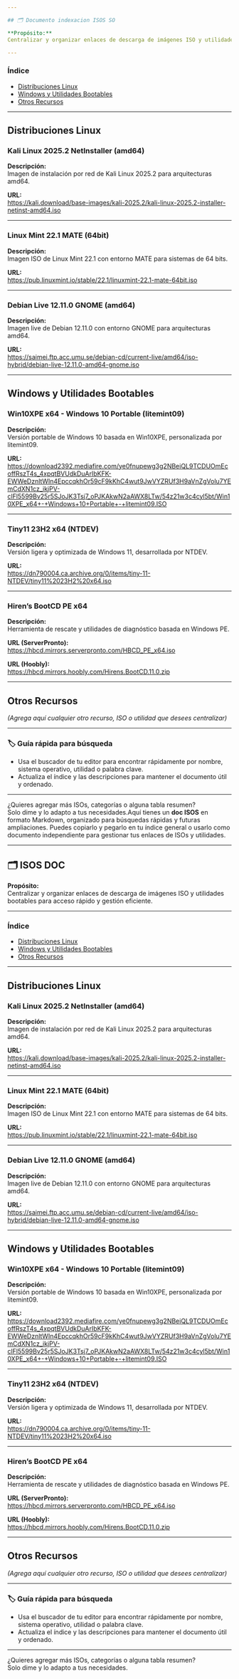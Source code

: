 ```yaml
---

## 🗂️ Documento indexacion ISOS SO

**Propósito:**  
Centralizar y organizar enlaces de descarga de imágenes ISO y utilidades bootables para acceso rápido y gestión eficiente.

---
```


### Índice

- [Distribuciones Linux](#distribuciones-linux)
- [Windows y Utilidades Bootables](#windows-y-utilidades-bootables)
- [Otros Recursos](#otros-recursos)

---

## Distribuciones Linux

### Kali Linux 2025.2 NetInstaller (amd64)

**Descripción:**  
Imagen de instalación por red de Kali Linux 2025.2 para arquitecturas amd64.

**URL:**  
https://kali.download/base-images/kali-2025.2/kali-linux-2025.2-installer-netinst-amd64.iso

---

### Linux Mint 22.1 MATE (64bit)

**Descripción:**  
Imagen ISO de Linux Mint 22.1 con entorno MATE para sistemas de 64 bits.

**URL:**  
https://pub.linuxmint.io/stable/22.1/linuxmint-22.1-mate-64bit.iso

---

### Debian Live 12.11.0 GNOME (amd64)

**Descripción:**  
Imagen live de Debian 12.11.0 con entorno GNOME para arquitecturas amd64.

**URL:**  
https://saimei.ftp.acc.umu.se/debian-cd/current-live/amd64/iso-hybrid/debian-live-12.11.0-amd64-gnome.iso

---

## Windows y Utilidades Bootables

### Win10XPE x64 - Windows 10 Portable (litemint09)

**Descripción:**  
Versión portable de Windows 10 basada en Win10XPE, personalizada por litemint09.

**URL:**  
https://download2392.mediafire.com/ye0fnupewg3g2NBeiQL9TCDUOmEcoffRszT4s_4xpqtBVUdkDuArIbKFK-EWWeDznltWIn4EpccqkhOr59cF9kKhC4wut9JwVYZRUf3H9aVnZgVolu7YEmCdXN1cz_ikjPV-clFl5599Bv25r5SJoJK3Tsj7_oPJKAkwN2aAWX8LTw/54z21w3c4cyl5bt/Win10XPE_x64+-+Windows+10+Portable+-+litemint09.ISO

---

### Tiny11 23H2 x64 (NTDEV)

**Descripción:**  
Versión ligera y optimizada de Windows 11, desarrollada por NTDEV.

**URL:**  
https://dn790004.ca.archive.org/0/items/tiny-11-NTDEV/tiny11%2023H2%20x64.iso

---

### Hiren’s BootCD PE x64

**Descripción:**  
Herramienta de rescate y utilidades de diagnóstico basada en Windows PE.

**URL (ServerPronto):**  
https://hbcd.mirrors.serverpronto.com/HBCD_PE_x64.iso

**URL (Hoobly):**  
https://hbcd.mirrors.hoobly.com/Hirens.BootCD.11.0.zip

---

## Otros Recursos

*(Agrega aquí cualquier otro recurso, ISO o utilidad que desees centralizar)*

---

### 🏷️ Guía rápida para búsqueda

- Usa el buscador de tu editor para encontrar rápidamente por nombre, sistema operativo, utilidad o palabra clave.
- Actualiza el índice y las descripciones para mantener el documento útil y ordenado.

---

¿Quieres agregar más ISOs, categorías o alguna tabla resumen?  
Solo dime y lo adapto a tus necesidades.Aquí tienes un **doc ISOS** en formato Markdown, organizado para búsquedas rápidas y futuras ampliaciones. Puedes copiarlo y pegarlo en tu índice general o usarlo como documento independiente para gestionar tus enlaces de ISOs y utilidades.

---

## 🗂️ ISOS DOC

**Propósito:**  
Centralizar y organizar enlaces de descarga de imágenes ISO y utilidades bootables para acceso rápido y gestión eficiente.

---

### Índice

- [Distribuciones Linux](#distribuciones-linux)
- [Windows y Utilidades Bootables](#windows-y-utilidades-bootables)
- [Otros Recursos](#otros-recursos)

---

## Distribuciones Linux

### Kali Linux 2025.2 NetInstaller (amd64)

**Descripción:**  
Imagen de instalación por red de Kali Linux 2025.2 para arquitecturas amd64.

**URL:**  
https://kali.download/base-images/kali-2025.2/kali-linux-2025.2-installer-netinst-amd64.iso

---

### Linux Mint 22.1 MATE (64bit)

**Descripción:**  
Imagen ISO de Linux Mint 22.1 con entorno MATE para sistemas de 64 bits.

**URL:**  
https://pub.linuxmint.io/stable/22.1/linuxmint-22.1-mate-64bit.iso

---

### Debian Live 12.11.0 GNOME (amd64)

**Descripción:**  
Imagen live de Debian 12.11.0 con entorno GNOME para arquitecturas amd64.

**URL:**  
https://saimei.ftp.acc.umu.se/debian-cd/current-live/amd64/iso-hybrid/debian-live-12.11.0-amd64-gnome.iso

---

## Windows y Utilidades Bootables

### Win10XPE x64 - Windows 10 Portable (litemint09)

**Descripción:**  
Versión portable de Windows 10 basada en Win10XPE, personalizada por litemint09.

**URL:**  
https://download2392.mediafire.com/ye0fnupewg3g2NBeiQL9TCDUOmEcoffRszT4s_4xpqtBVUdkDuArIbKFK-EWWeDznltWIn4EpccqkhOr59cF9kKhC4wut9JwVYZRUf3H9aVnZgVolu7YEmCdXN1cz_ikjPV-clFl5599Bv25r5SJoJK3Tsj7_oPJKAkwN2aAWX8LTw/54z21w3c4cyl5bt/Win10XPE_x64+-+Windows+10+Portable+-+litemint09.ISO

---

### Tiny11 23H2 x64 (NTDEV)

**Descripción:**  
Versión ligera y optimizada de Windows 11, desarrollada por NTDEV.

**URL:**  
https://dn790004.ca.archive.org/0/items/tiny-11-NTDEV/tiny11%2023H2%20x64.iso

---

### Hiren’s BootCD PE x64

**Descripción:**  
Herramienta de rescate y utilidades de diagnóstico basada en Windows PE.

**URL (ServerPronto):**  
https://hbcd.mirrors.serverpronto.com/HBCD_PE_x64.iso

**URL (Hoobly):**  
https://hbcd.mirrors.hoobly.com/Hirens.BootCD.11.0.zip

---

## Otros Recursos

*(Agrega aquí cualquier otro recurso, ISO o utilidad que desees centralizar)*

---

### 🏷️ Guía rápida para búsqueda

- Usa el buscador de tu editor para encontrar rápidamente por nombre, sistema operativo, utilidad o palabra clave.
- Actualiza el índice y las descripciones para mantener el documento útil y ordenado.

---

¿Quieres agregar más ISOs, categorías o alguna tabla resumen?  
Solo dime y lo adapto a tus necesidades.
